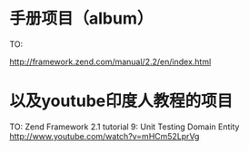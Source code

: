 手册项目（album）
=======================

TO:

http://framework.zend.com/manual/2.2/en/index.html

以及youtube印度人教程的项目
===========================

TO:
Zend Framework 2.1 tutorial 9: Unit Testing Domain Entity
http://www.youtube.com/watch?v=mHCm52LprVg
